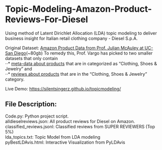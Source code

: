 # Topic-Modeling-Amazon-Product-Reviews-For-Diesel
Using method of Latent Dirichlet Allocation (LDA) topic modeling to deliver business insight for Italian retail clothing company - Diesel S.p.A.

Original Dataset: [Amazon Product Data from Prof. Julian McAuley at UC-San Diego](http://jmcauley.ucsd.edu/data/amazon/links.html)(~80gb)
To remedy this, Prof. Vargo has picked to two smaller datasets that only contain \
⋅⋅* [meta-data about products](https://www.dropbox.com/s/r6z2gt7xyok1ztt/meta_Clothing_Shoes_and_Jewelry.json?dl=1) that are in categorized as “Clothing, Shoes & Jewelry” and \
⋅⋅* [reviews about products](https://www.dropbox.com/s/f3a7o8svixw7zqh/reviews_Clothing_Shoes_and_Jewelry.json?dl=1) that are in the “Clothing, Shoes & Jewelry” category.

Live Demo: https://silentsingerz.github.io/topicmodeling/

## File Description:
Code.py: Python project script.\
alldieselreviews.json: All product reviews for Diesel on Amazon.\
classified_reviews.jsonl: Classified reviews from SUPER REVIEWERS (Top 5%)\
lda_topics.txt: Topic Model from LDA modeling\
pyBestLDAvis.html: Interactive Visualization from PyLDAvis
